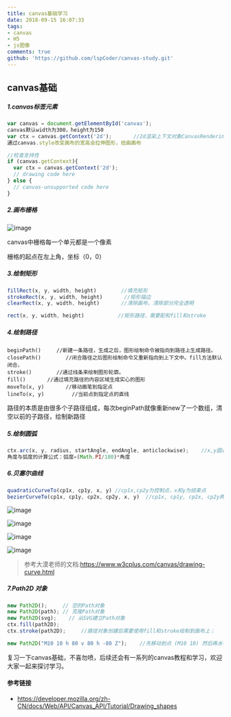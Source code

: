 ```yaml
---
title: canvas基础学习
date: 2018-09-15 16:07:33
tags:
- canvas
- H5
- js图像
comments: true
github: 'https://github.com/lspCoder/canvas-study.git'
---
```


## canvas基础

##### 1.canvas标签元素

```javascript
var canvas = document.getElementById('canvas');
canvas默认width为300，height为150
var ctx = canvas.getContext('2d');       //2d渲染上下文对象CanvasRenderingContext2D
通过canvas.style改变画布的宽高会拉伸图形，扭曲画布

//检查支持性
if (canvas.getContext){
  var ctx = canvas.getContext('2d');
  // drawing code here
} else {
  // canvas-unsupported code here
}
```

##### 2.画布栅格

<!--more-->

![image](https://i.loli.net/2018/09/11/5b97ab0920450.png)

canvas中栅格每一个单元都是一个像素

栅格的起点在左上角，坐标（0，0）

##### 3.绘制矩形

```javascript
fillRect(x, y, width, height)        //填充矩形
strokeRect(x, y, width, height)       //矩形描边
clearRect(x, y, width, height)       //清除画布，清除部分完全透明

rect(x, y, width, height)           //矩形路径，需要配和fill和stroke
```

##### 4.绘制路径

```
beginPath()     //新建一条路径，生成之后，图形绘制命令被指向到路径上生成路径。
closePath()        //闭合路径之后图形绘制命令又重新指向到上下文中。fill方法默认闭合，
stroke()        //通过线条来绘制图形轮廓。
fill()       //通过填充路径的内容区域生成实心的图形
moveTo(x, y)       //移动画笔到指定点
lineTo(x, y)         //当前点到指定点的直线
```

路径的本质是由很多个子路径组成，每次beginPath就像重新new了一个数组，清空以前的子路径，绘制新路径

##### 5.绘制圆弧

```javascript
ctx.arc(x, y, radius, startAngle, endAngle, anticlockwise);    //x,y圆心坐标，半径，开始弧度，结束弧度，anticlockwise为false顺时针反之逆时针
角度与弧度的计算公式：弧度=(Math.PI/180)*角度
```

##### 6.贝塞尔曲线

```javascript
quadraticCurveTo(cp1x, cp1y, x, y) //cp1x,cp2y为控制点，x和y为结束点
bezierCurveTo(cp1x, cp1y, cp2x, cp2y, x, y)  //cp1x, cp1y, cp2x, cp2y两个控制点
```

![image](https://i.loli.net/2018/09/11/5b97c13c030dd.png)

![image](https://i.loli.net/2018/09/11/5b97c04e17bc8.gif)

![image](https://i.loli.net/2018/09/11/5b97c1509786c.png)

![image](https://i.loli.net/2018/09/11/5b97c04bcf4c5.gif)

> 参考大漠老师的文档:https://www.w3cplus.com/canvas/drawing-curve.html

##### 7.Path2D 对象

```js
new Path2D();     // 空的Path对象
new Path2D(path); // 克隆Path对象
new Path2D(svg);    // 从SVG建立Path对象
ctx.fill(path2D);
ctx.stroke(path2D);     //路径对象创建后需要使用fill和stroke绘制到画布上；

new Path2D("M10 10 h 80 v 80 h -80 Z");    //先移动到点 (M10 10) 然后再水平移动80个单位(h 80)，然后下移80个单位 (v 80)，接着左移80个单位 (h -80)，再回到起点处 (z)
```

复习一下canvas基础，不喜勿喷，后续还会有一系列的canvas教程和学习，欢迎大家一起来探讨学习。



#### 参考链接

- https://developer.mozilla.org/zh-CN/docs/Web/API/Canvas_API/Tutorial/Drawing_shapes